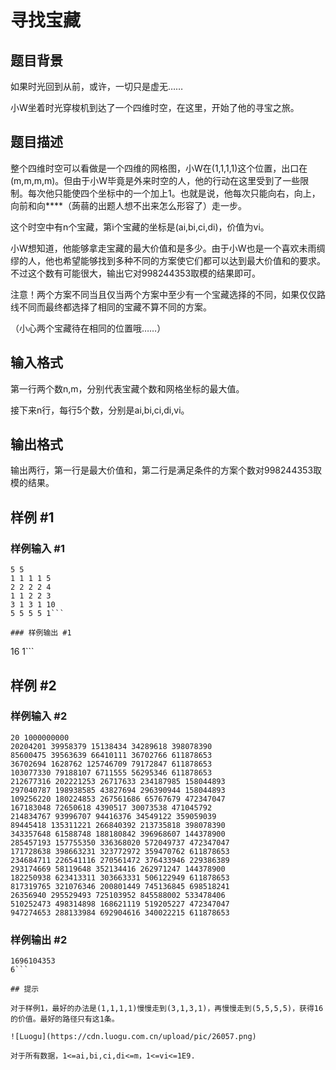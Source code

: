 # 寻找宝藏

## 题目背景

如果时光回到从前，或许，一切只是虚无……

小W坐着时光穿梭机到达了一个四维时空，在这里，开始了他的寻宝之旅。

## 题目描述

整个四维时空可以看做是一个四维的网格图，小W在(1,1,1,1)这个位置，出口在(m,m,m,m)。但由于小W毕竟是外来时空的人，他的行动在这里受到了一些限制。每次他只能使四个坐标中的一个加上1。也就是说，他每次只能向右，向上，向前和向****（蒟蒻的出题人想不出来怎么形容了）走一步。

这个时空中有n个宝藏，第i个宝藏的坐标是(ai,bi,ci,di)，价值为vi。

小W想知道，他能够拿走宝藏的最大价值和是多少。由于小W也是一个喜欢未雨绸缪的人，他也希望能够找到多种不同的方案使它们都可以达到最大价值和的要求。不过这个数有可能很大，输出它对998244353取模的结果即可。

注意！两个方案不同当且仅当两个方案中至少有一个宝藏选择的不同，如果仅仅路线不同而最终都选择了相同的宝藏不算不同的方案。

（小心两个宝藏待在相同的位置哦……）

## 输入格式

第一行两个数n,m，分别代表宝藏个数和网格坐标的最大值。

接下来n行，每行5个数，分别是ai,bi,ci,di,vi。

## 输出格式

输出两行，第一行是最大价值和，第二行是满足条件的方案个数对998244353取模的结果。

## 样例 #1

### 样例输入 #1
```
5 5
1 1 1 1 5
2 2 2 2 4
1 1 2 2 3
3 1 3 1 10
5 5 5 5 1```

### 样例输出 #1

```
16
1```

## 样例 #2

### 样例输入 #2
```
20 1000000000
20204201 39958379 15138434 34289618 398078390
85600475 39563639 66410111 36702766 611878653
36702694 1628762 125746709 79172847 611878653
103077330 79188107 6711555 56295346 611878653
212677316 202221253 26717633 234187985 158044893
297040787 198938585 43827694 296390944 158044893
109256220 180224853 267561686 65767679 472347047
167183048 72650618 4390517 30073538 471045792
214834767 93996707 94416376 34549122 359059039
89445418 135311221 266840392 213735818 398078390
343357648 61588748 188180842 396968607 144378900
285457193 157755350 336368020 572049737 472347047
171728638 398663231 323772972 359470762 611878653
234684711 226541116 270561472 376433946 229386389
293174669 58119648 352134416 262971247 144378900
182250938 623413311 303663331 506122949 611878653
817319765 321076346 200801449 745136845 698518241
26356940 295529493 725103952 845588002 533478406
510252473 498314898 168621119 519205227 472347047
947274653 288133984 692904616 340022215 611878653
```

### 样例输出 #2

```
1696104353
6```

## 提示

对于样例1，最好的办法是(1,1,1,1)慢慢走到(3,1,3,1)，再慢慢走到(5,5,5,5)，获得16的价值。最好的路径只有这1条。

![Luogu](https://cdn.luogu.com.cn/upload/pic/26057.png)

对于所有数据，1<=ai,bi,ci,di<=m，1<=vi<=1E9.
